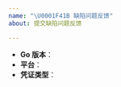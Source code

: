 ```yaml
---
name: "\U0001F41B 缺陷问题反馈"
about: 提交缺陷问题反馈

---
```


<!--
感谢提交问题反馈。

请提供尽量全面的信息协助问题定位修复。

Go 版本：使用 `go version`
平台：UNIX 或 Windows
凭证类型：例如 `access_key`

如果可能，请提供一份最小问题复现代码。

-->

* **Go 版本**：
* **平台**：
* **凭证类型**：

<!-- 请提供其他可能协助问题定位的信息 -->
